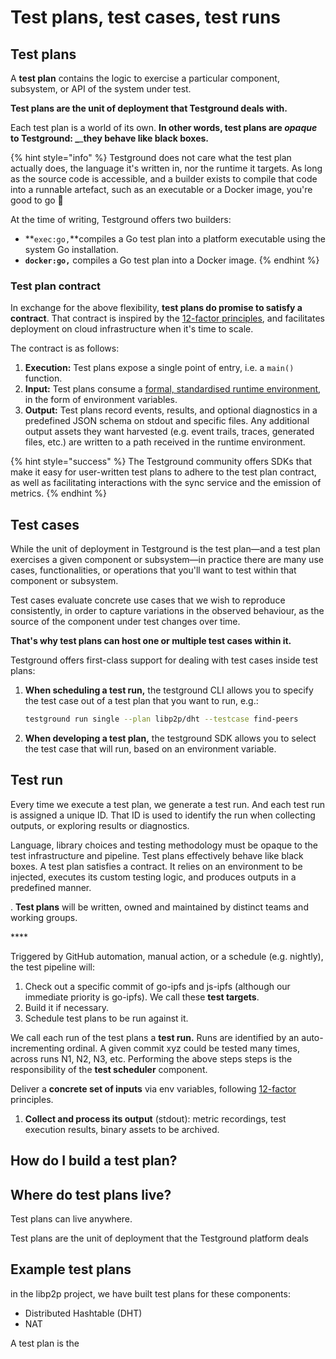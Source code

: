 # Test plans, test cases, test runs

## Test plans

A **test plan** contains the logic to exercise a particular component, subsystem, or API of the system under test. 

**Test plans are the unit of deployment that Testground deals with.**

Each test plan is a world of its own. ****In other words, **test plans are** _**opaque**_ **to Testground:** _****_**they behave like black boxes.**

{% hint style="info" %}
Testground does not care what the test plan actually does, the language it's written in, nor the runtime it targets. As long as the source code is accessible, and a builder exists to compile that code into a runnable artefact, such as an executable or a Docker image, you're good to go 🚀 

At the time of writing, Testground offers two builders:

* **`exec:go,`**compiles a Go test plan into a platform executable using the system Go installation.
* **`docker:go,`** compiles a Go test plan into a Docker image.
{% endhint %}

### Test plan contract

In exchange for the above flexibility, **test plans do promise to satisfy a contract**. That contract is inspired by the [12-factor principles](https://12factor.net/), and facilitates deployment on cloud infrastructure when it's time to scale. 

The contract is as follows:

1. **Execution:** Test plans expose a single point of entry, i.e. a `main()` function.
2. **Input:** Test plans consume a [formal, standardised runtime environment](../runtime-environment-runenv.md), in the form of environment variables.
3. **Output:** Test plans record events, results, and optional diagnostics in a predefined JSON schema on stdout and specific files. Any additional output assets they want harvested \(e.g. event trails, traces, generated files, etc.\) are written to a path received in the runtime environment.

{% hint style="success" %}
The Testground community offers SDKs that make it easy for user-written test plans to adhere to the test plan contract, as well as facilitating interactions with the sync service and the emission of metrics.
{% endhint %}

## Test cases

While the unit of deployment in Testground is the test plan—and a test plan exercises a given component or subsystem—in practice there are many use cases, functionalities, or operations that you'll want to test within that component or subsystem.

Test cases evaluate concrete use cases that we wish to reproduce consistently, in order to capture variations in the observed behaviour, as the source of the component under test changes over time.

**That's why test plans can host one or multiple test cases within it.** 

Testground offers first-class support for dealing with test cases inside test plans:

1. **When scheduling a test run,** the testground CLI allows you to specify the test case out of a test plan that you want to run, e.g.:

   ```bash
   testground run single --plan libp2p/dht --testcase find-peers
   ```

2. **When developing a test plan,** the testground SDK allows you to select the test case that will run, based on an environment variable.

## Test run

Every time we execute a test plan, we generate a test run. And each test run is assigned a unique ID. That ID is used to identify the run when collecting outputs, or exploring results or diagnostics.





Language, library choices and testing methodology must be opaque to the test infrastructure and pipeline. Test plans effectively behave like black boxes. A test plan satisfies a contract. It relies on an environment to be injected, executes its custom testing logic, and produces outputs in a predefined manner.

. **Test plans** will be written, owned and maintained by distinct teams and working groups.

\*\*\*\*

Triggered by GitHub automation, manual action, or a schedule \(e.g. nightly\), the test pipeline will:

1. Check out a specific commit of go-ipfs and js-ipfs \(although our immediate priority is go-ipfs\). We call these **test targets**.
2. Build it if necessary.
3. Schedule test plans to be run against it.

We call each run of the test plans a **test run.** Runs are identified by an auto-incrementing ordinal. A given commit xyz could be tested many times, across runs N1, N2, N3, etc. Performing the above steps steps is the responsibility of the **test scheduler** component.

Deliver a **concrete set of inputs** via env variables, following [12-factor](https://12factor.net/config) principles.

1. **Collect and process its output** \(stdout\): metric recordings, test execution results, binary assets to be archived.

## How do I build a test plan?

## **Where do test plans live?**

Test plans can live anywhere.

Test plans are the unit of deployment that the Testground platform deals 

## Example test plans

in the libp2p project, we have built test plans for these components:

* Distributed Hashtable \(DHT\) 
* NAT

A test plan is the 



